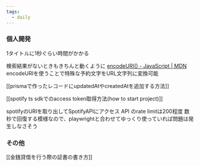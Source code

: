 ```yaml
---
tags:
  - daily
---
```


### 個人開発
1タイトルに1秒ぐらい時間がかかる

検索結果がないときもきちんと動くように
[encodeURI() - JavaScript | MDN](https://developer.mozilla.org/ja/docs/Web/JavaScript/Reference/Global_Objects/encodeURI)
encodeURIを使うことで特殊な予約文字をURL文字列に変換可能

[[prismaで作ったレコードにupdatedAtやcreatedAtを追加する方法]]

[[spotify ts sdkでのaccess token取得方法(how to start project)]]

spotifyのURIを取り出してSpotifyAPIにアクセス
API のrate limitは200程度
数秒で回復する模様なので、playwrightと合わせてゆっくり使っていれば問題は発生しなさそう

### その他
[[金銭貸借を行う際の証書の書き方]]